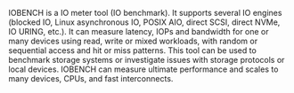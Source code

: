 IOBENCH is a IO meter tool (IO benchmark). It supports several IO engines (blocked IO, Linux asynchronous IO, POSIX AIO, direct SCSI, direct NVMe, IO URING, etc.). It can measure latency, IOPs and bandwidth for one or many devices using read, write or mixed workloads, with random or sequential access and hit or miss patterns. This tool can be used to benchmark storage systems or investigate issues with storage protocols or local devices. IOBENCH can measure ultimate performance and scales to many devices, CPUs, and fast interconnects.

